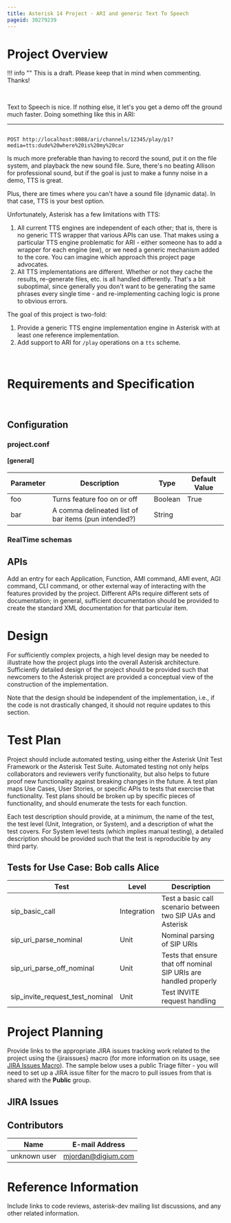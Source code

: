 ```yaml
---
title: Asterisk 14 Project - ARI and generic Text To Speech
pageid: 30279239
---
```


Project Overview
================




!!! info ""
    This is a draft. Please keep that in mind when commenting. Thanks!

      
[//]: # (end-info)



 

Text to Speech is nice. If nothing else, it let's you get a demo off the ground much faster. Doing something like this in ARI:




---

  
  


```

POST http://localhost:8088/ari/channels/12345/play/p1?media=tts:dude%20where%20is%20my%20car

```


Is much more preferable than having to record the sound, put it on the file system, and playback the new sound file. Sure, there's no beating Allison for professional sound, but if the goal is just to make a funny noise in a demo, TTS is great.

Plus, there are times where you can't have a sound file (dynamic data). In that case, TTS is your best option.

Unfortunately, Asterisk has a few limitations with TTS:

1. All current TTS engines are independent of each other; that is, there is no generic TTS wrapper that various APIs can use. That makes using a particular TTS engine problematic for ARI - either someone has to add a wrapper for each engine (ew), or we need a generic mechanism added to the core. You can imagine which approach this project page advocates.
2. All TTS implementations are different. Whether or not they cache the results, re-generate files, etc. is all handled differently. That's a bit suboptimal, since generally you don't want to be generating the same phrases every single time - and re-implementing caching logic is prone to obvious errors.

The goal of this project is two-fold:

1. Provide a generic TTS engine implementation engine in Asterisk with at least one reference implementation.
2. Add support to ARI for `/play` operations on a `tts` scheme.

 




Requirements and Specification
==============================

 

Configuration
-------------

### project.conf

#### [general]



| Parameter | Description | Type | Default Value |
| --- | --- | --- | --- |
| foo | Turns feature foo on or off | Boolean | True |
| bar | A comma delineated list of bar items (pun intended?) | String |   |

### RealTime schemas

APIs
----

Add an entry for each Application, Function, AMI command, AMI event, AGI command, CLI command, or other external way of interacting with the features provided by the project. Different APIs require different sets of documentation; in general, sufficient documentation should be provided to create the standard XML documentation for that particular item.

Design
======

For sufficiently complex projects, a high level design may be needed to illustrate how the project plugs into the overall Asterisk architecture. Sufficiently detailed design of the project should be provided such that newcomers to the Asterisk project are provided a conceptual view of the construction of the implementation.

Note that the design should be independent of the implementation, i.e., if the code is not drastically changed, it should not require updates to this section.

Test Plan
=========

Project should include automated testing, using either the Asterisk Unit Test Framework or the Asterisk Test Suite. Automated testing not only helps collaborators and reviewers verify functionality, but also helps to future proof new functionality against breaking changes in the future. A test plan maps Use Cases, User Stories, or specific APIs to tests that exercise that functionality. Test plans should be broken up by specific pieces of functionality, and should enumerate the tests for each function.

Each test description should provide, at a minimum, the name of the test, the test level (Unit, Integration, or System), and a description of what the test covers. For System level tests (which implies manual testing), a detailed description should be provided such that the test is reproducible by any third party.

Tests for Use Case: Bob calls Alice
-----------------------------------



| Test | Level | Description |
| --- | --- | --- |
| sip\_basic\_call | Integration | Test a basic call scenario between two SIP UAs and Asterisk |
| sip\_uri\_parse\_nominal | Unit | Nominal parsing of SIP URIs |
| sip\_uri\_parse\_off\_nominal | Unit | Tests that ensure that off nominal SIP URIs are handled properly |
| sip\_invite\_request\_test\_nominal | Unit | Test INVITE request handling |

Project Planning
================

Provide links to the appropriate JIRA issues tracking work related to the project using the {jiraissues} macro (for more information on its usage, see [JIRA Issues Macro](https://confluence.atlassian.com/display/DOC/JIRA+Issues+Macro)). The sample below uses a public Triage filter - you will need to set up a JIRA issue filter for the macro to pull issues from that is shared with the **Public** group.

JIRA Issues
-----------

Contributors
------------



| Name | E-mail Address |
| --- | --- |
| unknown user | mjordan@digium.com |

Reference Information
=====================

Include links to code reviews, asterisk-dev mailing list discussions, and any other related information.

